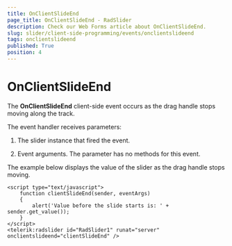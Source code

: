 ```yaml
---
title: OnClientSlideEnd
page_title: OnClientSlideEnd - RadSlider
description: Check our Web Forms article about OnClientSlideEnd.
slug: slider/client-side-programming/events/onclientslideend
tags: onclientslideend
published: True
position: 4
---
```


# OnClientSlideEnd

The **OnClientSlideEnd** client-side event occurs as the drag handle stops moving along the track.

The event handler receives parameters:

1. The slider instance that fired the event.

1. Event arguments. The parameter has no methods for this event.

The example below displays the value of the slider as the drag handle stops moving.

````ASP.NET
<script type="text/javascript">
	function clientSlideEnd(sender, eventArgs)
	{
		alert('Value before the slide starts is: ' + sender.get_value());
	}
</script>
<telerik:radslider id="RadSlider1" runat="server" onclientslideend="clientSlideEnd" />
````


